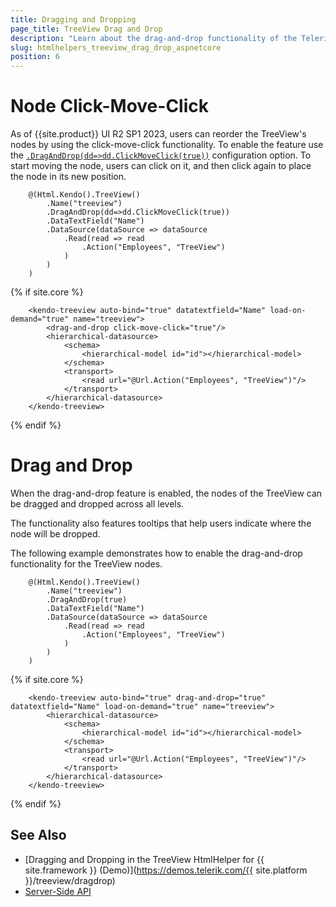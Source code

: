 ```yaml
---
title: Dragging and Dropping
page_title: TreeView Drag and Drop
description: "Learn about the drag-and-drop functionality of the Telerik UI TreeView component for {{ site.framework }}."
slug: htmlhelpers_treeview_drag_drop_aspnetcore
position: 6
---
```


# Node Click-Move-Click

As of {{site.product}} UI R2 SP1 2023, users can reorder the TreeView's nodes by using the click-move-click functionality. To enable the feature use the [`.DragAndDrop(dd=>dd.ClickMoveClick(true))`](/api/kendo.mvc.ui.fluent/treeviewdraganddropbuilder#clickmoveclicksystemboolean) configuration option. To start moving the node, users can click on it, and then click again to place the node in its new position.

```HtmlHelper
    @(Html.Kendo().TreeView()
        .Name("treeview")
        .DragAndDrop(dd=>dd.ClickMoveClick(true))
        .DataTextField("Name")
        .DataSource(dataSource => dataSource
            .Read(read => read
                .Action("Employees", "TreeView")
            )
        )
    )
```
{% if site.core %}
```TagHelper
    <kendo-treeview auto-bind="true" datatextfield="Name" load-on-demand="true" name="treeview">
        <drag-and-drop click-move-click="true"/>
        <hierarchical-datasource>
            <schema>
                <hierarchical-model id="id"></hierarchical-model>
            </schema>
            <transport>
                <read url="@Url.Action("Employees", "TreeView")"/>
            </transport>
        </hierarchical-datasource>
    </kendo-treeview>
```
{% endif %}

# Drag and Drop

When the drag-and-drop feature is enabled, the nodes of the TreeView can be dragged and dropped across all levels.

The functionality also features tooltips that help users indicate where the node will be dropped.

The following example demonstrates how to enable the drag-and-drop functionality for the TreeView nodes.

```HtmlHelper
    @(Html.Kendo().TreeView()
        .Name("treeview")
        .DragAndDrop(true)
        .DataTextField("Name")
        .DataSource(dataSource => dataSource
            .Read(read => read
                .Action("Employees", "TreeView")
            )
        )
    )
```
{% if site.core %}
```TagHelper
    <kendo-treeview auto-bind="true" drag-and-drop="true" datatextfield="Name" load-on-demand="true" name="treeview">
        <hierarchical-datasource>
            <schema>
                <hierarchical-model id="id"></hierarchical-model>
            </schema>
            <transport>
                <read url="@Url.Action("Employees", "TreeView")"/>
            </transport>
        </hierarchical-datasource>
    </kendo-treeview>
```
{% endif %}


## See Also

* [Dragging and Dropping in the TreeView HtmlHelper for {{ site.framework }} (Demo)](https://demos.telerik.com/{{ site.platform }}/treeview/dragdrop)
* [Server-Side API](/api/treeview)
